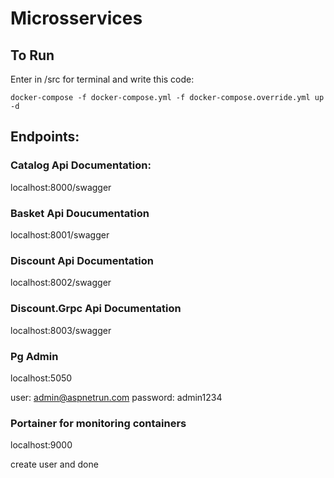 # Microsservices

## To Run
Enter in /src for terminal and write this code:
```
docker-compose -f docker-compose.yml -f docker-compose.override.yml up -d
```

## Endpoints:
### Catalog Api Documentation:
localhost:8000/swagger

### Basket Api Doucumentation
localhost:8001/swagger

### Discount Api Documentation
localhost:8002/swagger

### Discount.Grpc Api Documentation
localhost:8003/swagger

### Pg Admin
localhost:5050

user: admin@aspnetrun.com
password: admin1234

### Portainer for monitoring containers
localhost:9000

create user and done
